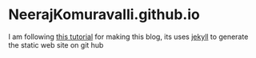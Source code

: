# NeerajKomuravalli.github.io

I am following <a href = "http://jmcglone.com/guides/github-pages/">this tutorial<a> for making this blog, its uses <a href = "https://jekyllrb.com/">jekyll<a> to generate the static web site on git hub
